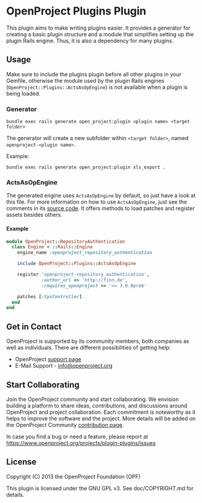 <!---- copyright
OpenProject is a project management system.

Copyright (C) 2012-2013 the OpenProject Team

This program is free software; you can redistribute it and/or
modify it under the terms of the GNU General Public License version 3.

See doc/COPYRIGHT.md for more details.

++-->

# OpenProject Plugins Plugin

This plugin aims to make writing plugins easier. It provides a generator for creating a basic plugin structure and a module that simplifies setting up the plugin Rails engine. Thus, it is also a dependency for many plugins.

## Usage

Make sure to include the plugins plugin before all other plugins in your Gemfile, otherwise the module used by the plugin Rails engines (`OpenProject::Plugins::ActsAsOpEngine`) is not available when a plugin is being loaded.

### Generator

    bundle exec rails generate open_project:plugin <plugin name> <target folder>

The generator will create a new subfolder within `<target folder>`, named `openproject-<plugin name>`.

Example:

    bundle exec rails generate open_project:plugin xls_export .

### ActsAsOpEngine

The generated engine uses `ActsAsOpEngine` by default, so just have a look at this file.
For more information on how to use `ActsAsOpEngine`, just see the comments in its [source code](lib/open_project/plugins/acts_as_op_engine.rb).
It offers methods to load patches and register assets besides others.

#### Example
```ruby
module OpenProject::RepositoryAuthentication
  class Engine < ::Rails::Engine
    engine_name :openproject_repository_authentication

    include OpenProject::Plugins::ActsAsOpEngine

    register 'openproject-repository_authentication',
             :author_url => 'http://finn.de',
             :requires_openproject => '>= 3.0.0pre6'

    patches [:SysController]
  end
end
```

## Get in Contact

OpenProject is supported by its community members, both companies as well as individuals. There are different possibilities of getting help:
* OpenProject [support page](https://www.openproject.org/projects/openproject/wiki/Support)
* E-Mail Support - info@openproject.org

## Start Collaborating

Join the OpenProject community and start collaborating. We envision building a platform to share ideas, contributions, and discussions around OpenProject and project collaboration. Each commitment is noteworthy as it helps to improve the software and the project.
More details will be added on the OpenProject Community [contribution page](https://www.openproject.org/projects/openproject/wiki/Contribution).

In case you find a bug or need a feature, please report at https://www.openproject.org/projects/plugin-plugins/issues

## License

Copyright (C) 2013 the OpenProject Foundation (OPF)

This plugin is licensed under the GNU GPL v3. See doc/COPYRIGHT.md for details.
